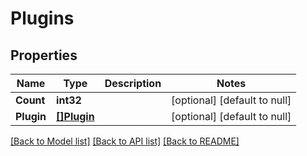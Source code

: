 # Plugins

## Properties
Name | Type | Description | Notes
------------ | ------------- | ------------- | -------------
**Count** | **int32** |  | [optional] [default to null]
**Plugin** | [**[]Plugin**](plugin.md) |  | [optional] [default to null]

[[Back to Model list]](../README.md#documentation-for-models) [[Back to API list]](../README.md#documentation-for-api-endpoints) [[Back to README]](../README.md)


